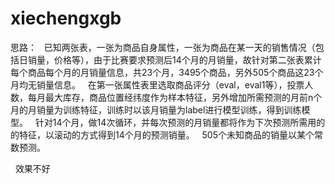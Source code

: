 # xiechengxgb
思路：
   已知两张表，一张为商品自身属性，一张为商品在某一天的销售情况（包括日销量，价格等），由于比赛要求预测后14个月的月销量，故针对第二张表累计每个商品每个月的月销量信息，共23个月，3495个商品，另外505个商品这23个月均无销量信息。
   在第一张属性表里选取商品评分（eval，eval1等），投票人数，每月最大库存，商品位置经纬度作为样本特征，另外增加所需预测的月前n个月的月销量为训练特征，训练时以该月销量为label进行模型训练，得到训练模型。
   针对14个月，做14次循环，并每次预测的月销量都将作为下次预测所需用的的特征，以滚动的方式得到14个月的预测销量。
   505个未知商品的销量以某个常数预测。
   
   效果不好
